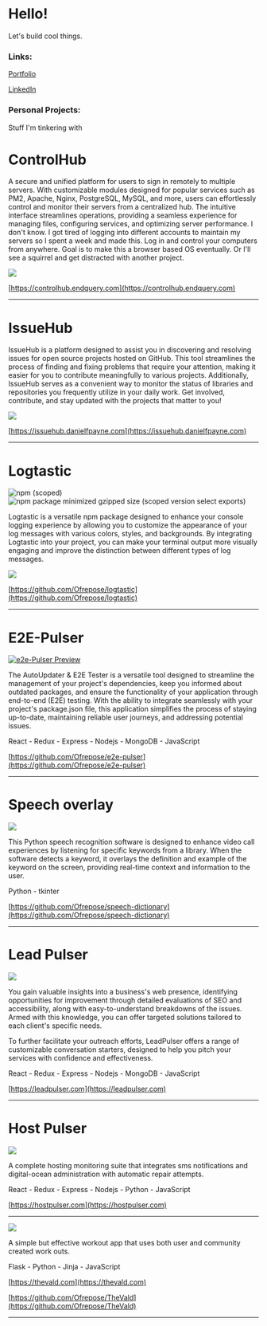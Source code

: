 # Hello!

Let's build cool things.

### Links:

[Portfolio](https://danielfpayne.com/)

[LinkedIn](https://www.linkedin.com/in/danielfpayne/)

### Personal Projects:

Stuff I'm tinkering with

# ControlHub

A secure and unified platform for users to sign in remotely to multiple servers. With customizable modules designed for popular services such as PM2, Apache, Nginx, PostgreSQL, MySQL, and more, users can effortlessly control and monitor their servers from a centralized hub. The intuitive interface streamlines operations, providing a seamless experience for managing files, configuring services, and optimizing server performance.
I don't know. I got tired of logging into different accounts to maintain my servers so I spent a week and made this. Log in and control your computers from anywhere. Goal is to make this a browser based OS eventually. Or I'll see a squirrel and get distracted with another project.

[<img src="https://github.com/Ofrepose/Ofrepose/blob/master/imgs/controlhub2%20(1).gif">](https://github.com/Ofrepose/Ofrepose/blob/master/imgs/controlhub2%20(1).gif)


[https://controlhub.endquery.com](https://controlhub.endquery.com)

---

# IssueHub

IssueHub is a platform designed to assist you in discovering and resolving issues for open source projects hosted on GitHub. This tool streamlines the process of finding and fixing problems that require your attention, making it easier for you to contribute meaningfully to various projects. Additionally, IssueHub serves as a convenient way to monitor the status of libraries and repositories you frequently utilize in your daily work. Get involved, contribute, and stay updated with the projects that matter to you!

[<img src="https://github.com/Ofrepose/Ofrepose/blob/master/imgs/issuehubPreview.gif">](https://github.com/Ofrepose/Ofrepose/blob/master/imgs/issuehubPreview.gif)

[https://issuehub.danielfpayne.com](https://issuehub.danielfpayne.com)

---

# Logtastic
![npm (scoped)](https://img.shields.io/npm/v/%40ofrepose/logtastic)![npm package minimized gzipped size (scoped version select exports)](https://img.shields.io/bundlejs/size/%40ofrepose/logtastic%401.0.1)

Logtastic is a versatile npm package designed to enhance your console logging experience by allowing you to customize the appearance of your log messages with various colors, styles, and backgrounds. By integrating Logtastic into your project, you can make your terminal output more visually engaging and improve the distinction between different types of log messages.

[<img src="https://github.com/Ofrepose/Ofrepose/blob/master/imgs/logtasticExampleNew.gif">](https://github.com/Ofrepose/Ofrepose/blob/master/imgs/logtasticExampleNew.gif)

[https://github.com/Ofrepose/logtastic](https://github.com/Ofrepose/logtastic)

---

# E2E-Pulser
[![e2e-Pulser Preview](https://res.cloudinary.com/marcomontalbano/image/upload/v1695762177/video_to_markdown/images/youtube--Q9KXdk1hYkg-c05b58ac6eb4c4700831b2b3070cd403.jpg)](https://youtu.be/Q9KXdk1hYkg "e2e-Pulser Preview")


The AutoUpdater & E2E Tester is a versatile tool designed to streamline the management of your project's dependencies, keep you informed about outdated packages, and ensure the functionality of your application through end-to-end (E2E) testing. With the ability to integrate seamlessly with your project's package.json file, this application simplifies the process of staying up-to-date, maintaining reliable user journeys, and addressing potential issues.

React - Redux - Express - Nodejs - MongoDB - JavaScript

[https://github.com/Ofrepose/e2e-pulser](https://github.com/Ofrepose/e2e-pulser)

---

# Speech overlay
[<img src="https://github.com/Ofrepose/Ofrepose/blob/master/imgs/speechPythonExample.gif">](https://github.com/Ofrepose/Ofrepose/blob/master/imgs/speechPythonExample.gif)

This Python speech recognition software is designed to enhance video call experiences by listening for specific keywords from a library. When the software detects a keyword, it overlays the definition and example of the keyword on the screen, providing real-time context and information to the user.

Python - tkinter

[https://github.com/Ofrepose/speech-dictionary](https://github.com/Ofrepose/speech-dictionary)

---

# Lead Pulser
[<img src="https://github.com/Ofrepose/Ofrepose/blob/master/imgs/leadpulser.png">](https://github.com/Ofrepose/Ofrepose/blob/master/imgs/leadpulser.png)

You gain valuable insights into a business's web presence, identifying opportunities for improvement through detailed evaluations of SEO and accessibility, along with easy-to-understand breakdowns of the issues. Armed with this knowledge, you can offer targeted solutions tailored to each client's specific needs.

To further facilitate your outreach efforts, LeadPulser offers a range of customizable conversation starters, designed to help you pitch your services with confidence and effectiveness. 

React - Redux - Express - Nodejs - MongoDB - JavaScript

[https://leadpulser.com](https://leadpulser.com)

---

# Host Pulser
[<img src="https://github.com/Ofrepose/Ofrepose/blob/master/imgs/hostpulser.png">](https://github.com/Ofrepose/Ofrepose/blob/master/imgs/hostpulser.png)

A complete hosting monitoring suite that integrates sms notifications and digital-ocean administration with automatic repair attempts. 

React - Redux - Express - Nodejs - Python - JavaScript

[https://hostpulser.com](https://hostpulser.com)

---

[<img src="https://github.com/Ofrepose/Ofrepose/blob/master/imgs/theVald2.jpg">](theVald2.jpg)

A simple but effective workout app that uses both user and community created work outs.

Flask - Python - Jinja - JavaScript 

[https://thevald.com](https://thevald.com)

[https://github.com/Ofrepose/TheVald](https://github.com/Ofrepose/TheVald)

---



